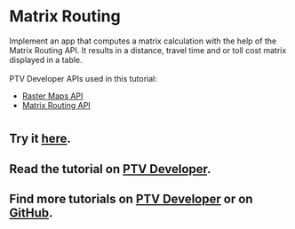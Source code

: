 # Matrix Routing
Implement an app that computes a matrix calculation with the help of the Matrix Routing API. It results in a distance, travel time and or toll cost matrix displayed in a table.</br>
</br>
PTV Developer APIs used in this tutorial:
- <a href="https://developer.myptv.com/Documentation/Raster%20Maps%20API/QuickStart.htm" target="_blank">Raster Maps API</a>
- <a href="https://developer.myptv.com/Documentation/Matrix%20Routing%20API/QuickStart.htm" target="_blank">Matrix Routing API</a>
#
## Try it <a href="https://developer.myptv.com/Applications/MatrixRouting/basic_matrix/index.html" target="_blank">here</a>.
## Read the tutorial on <a href="https://developer.myptv.com/Tutorials/Matrix%20Routing/basic_matrix/MatrixRouting.htm" target="_blank">PTV Developer</a>.
## Find more tutorials on <a href="https://developer.myptv.com/Tutorials.htm" target="_blank">PTV Developer</a> or on <a href="https://github.com/PTV-Group" target="_blank">GitHub</a>.
